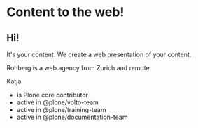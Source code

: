 # Content to the web!

## Hi!

It's your content. We create a web presentation of your content. 

Rohberg is a web agency from Zurich and remote.

Katja 
  
  - is Plone core contributor
  - active in @plone/volto-team
  - active in @plone/training-team
  - active in @plone/documentation-team


